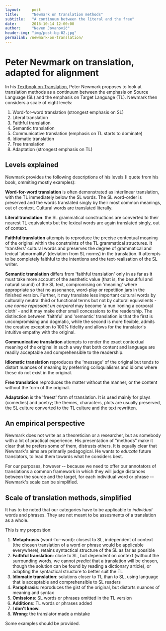 ```yaml
---
layout:     post
title:      "Newmark on translation methods"
subtitle:   "A continuum between the literal and the free"
date:       2016-10-14 12:00:00
author:     "Neven Jovanović"
header-img: "img/post-bg-02.jpg"
permalink: /newmark-on-translation/
---
```


# Peter Newmark on translation, adapted for alignment

In his [Textbook on Translation](http://www.worldcat.org/title/textbook-of-translation/oclc/473215438), Peter Newmark proposes to look at translation methods as a continuum between the emphasis on Source Language (SL) and the emphasis on Target Language (TL). Newmark then considers a scale of eight levels:

1. Word-for-word translation (strongest emphasis on SL)
2. Literal translation
3. Faithful translation
4. Semantic translation
5. Communicative translation (emphasis on TL starts to dominate)
6. Idiomatic translation
7. Free translation
8. Adaptation (strongest emphasis on TL)

## Levels explained

Newmark provides the following descriptions of his levels (I quote from his book, ommiting mostly examples):

**Word-for-word translation** is often demonstrated as interlinear translation, with the TL immediately below the SL words. The SL word-order is preserved and the words translated singly by their most common meanings, out of context. Cultural words are translated literally.

**Literal translation**: the SL grammatical constructions are converted to their nearest TL equivalents but the lexical words are again translated singly, out of context.

**Faithful translation** attempts to reproduce the precise contextual meaning of the original within the constraints of the TL grammatical structures. It 'transfers' cultural words and preserves the degree of grammatical and lexical 'abnormality' (deviation from SL norms) in the translation. It attempts to be completely faithful to the intentions and the text-realisation of the SL writer.

**Semantic translation** differs from 'faithful translation' only in as far as it must take more account of the aesthetic value (that is, the beautiful and natural sound) of the SL text, compromising on 'meaning' where appropriate so that no assonance, word-play or repetition jars in the finished version. Further, it may translate less important cultural words by culturally neutral third or functional terms but not by cultural equivalents - *une nonne repassant un corporal* may become 'a nun ironing a corporal cloth' - and it may make other small concessions to the readership. The distinction between 'faithful' and 'semantic' translation is that the first is uncompromising and dogmatic, while the second is more flexible, admits the creative exception to 100% fidelity and allows for the translator's intuitive empathy with the original.

**Communicative translation** attempts to render the exact contextual meaning of the original in such a way that both content and language are readily acceptable and comprehensible to the readership.

**Idiomatic translation** reproduces the 'message' of the original but tends to distort nuances of meaning by preferring colloquialisms and idioms where these do not exist in the original.

**Free translation** reproduces the matter without the manner, or the content without the form of the original.

**Adaptation** is the 'freest' form of translation. It is used mainly for plays (comedies) and poetry; the themes, characters, plots are usually preserved, the SL culture converted to the TL culture and the text rewritten.

## An empirical perspective

Newmark does not write as a theoretician or a researcher, but as somebody with a lot of practical experience. His presentation of "methods" make it clear that he prefers some of them, distrusts others. It is equally clear that Newmark's aims are primarily pedagogical.  He wants to *educate* future translators, to lead them towards what he considers best. 

For our purposes, however -- because we need to offer our annotators of translations a common framework in which they will judge distances between the source and the target, for each individual word or phrase -- Newmark's scale can be simplified.

## Scale of translation methods, simplified

It has to be noted that our categories have to be applicable to *individual* words and phrases. They are not meant to be assesments of a translation as a whole.

This is my proposition:

1. **Metaphrasis** (word-for-word): closest to SL, independent of context (the chosen translation of a word or phrase would be applicable everywhere), retains syntactical structure of the SL as far as possible
2. **Faithful translation**: close to SL, but dependent on context (without the surrounding words, we cannot *predict* that a translation will be chosen, though the solution can be found by reading a dictionary article), or adapting the syntactical structure to better suit the TL
3. **Idiomatic translation**: solutions closer to TL than to SL, using language that is acceptable and comprehensible to SL readers
4. **Paraphrasis**: reproduces the gist of the original, but distorts nuances of meaning and syntax
5. **Omissions**: SL words or phrases omitted in the TL version
6. **Additions**: TL words or phrases added
7. **I don't know.**
8. **Wrong**: the translator made a mistake

Some examples should be provided.
